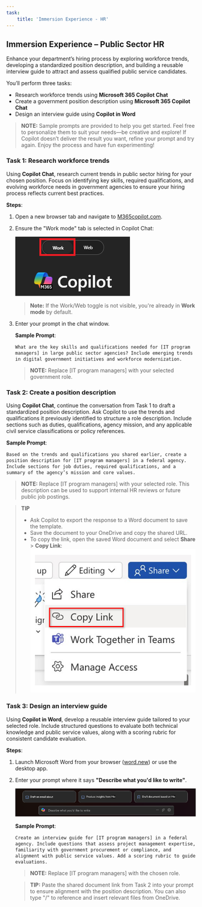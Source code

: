 ```yaml
---
task:
    title: 'Immersion Experience - HR'
---
```


## Immersion Experience – Public Sector HR

Enhance your department’s hiring process by exploring workforce trends, developing a standardized position description, and building a reusable interview guide to attract and assess qualified public service candidates.

You’ll perform three tasks:

- Research workforce trends using **Microsoft 365 Copilot Chat**  
- Create a government position description using **Microsoft 365 Copilot Chat**  
- Design an interview guide using **Copilot in Word**

> **NOTE:** Sample prompts are provided to help you get started. Feel free to personalize them to suit your needs—be creative and explore! If Copilot doesn’t deliver the result you want, refine your prompt and try again. Enjoy the process and have fun experimenting!

### Task 1: Research workforce trends

Using **Copilot Chat**, research current trends in public sector hiring for your chosen position. Focus on identifying key skills, required qualifications, and evolving workforce needs in government agencies to ensure your hiring process reflects current best practices.

**Steps**:

1. Open a new browser tab and navigate to [M365copilot.com](https://m365copilot.com/).
2. Ensure the "Work mode" tab is selected in Copilot Chat:

    ![screenshot showing Work mode tab.](../Prompts/Media/work-mode.png)

    > **Note:** If the Work/Web toggle is not visible, you're already in **Work mode** by default.

3. Enter your prompt in the chat window.

    **Sample Prompt**:

    ```text
    What are the key skills and qualifications needed for [IT program managers] in large public sector agencies? Include emerging trends in digital government initiatives and workforce modernization.
    ```

    > **NOTE:** Replace [IT program managers] with your selected government role.

### Task 2: Create a position description

Using **Copilot Chat**, continue the conversation from Task 1 to draft a standardized position description. Ask Copilot to use the trends and qualifications it previously identified to structure a role description. Include sections such as duties, qualifications, agency mission, and any applicable civil service classifications or policy references.

**Sample Prompt**:

```text
Based on the trends and qualifications you shared earlier, create a position description for [IT program managers] in a federal agency. Include sections for job duties, required qualifications, and a summary of the agency’s mission and core values.
```

> **NOTE:** Replace [IT program managers] with your selected role. This description can be used to support internal HR reviews or future public job postings.

> **TIP**  
>
> - Ask Copilot to export the response to a Word document to save the template.  
> - Save the document to your OneDrive and copy the shared URL.  
> - To copy the link, open the saved Word document and select **Share** > **Copy Link**:  
> ![Share link.](../Prompts/Media/share-menu-with-copy-link.png)

### Task 3: Design an interview guide

Using **Copilot in Word**, develop a reusable interview guide tailored to your selected role. Include structured questions to evaluate both technical knowledge and public service values, along with a scoring rubric for consistent candidate evaluation.

**Steps**:

1. Launch Microsoft Word from your browser ([word.new](https://word.new)) or use the desktop app.
2. Enter your prompt where it says **"Describe what you'd like to write"**.

    ![screenshot showing Copilot in Word.](../Prompts/Media/draft-with-copilot.png)

    **Sample Prompt**:

    ```text
    Create an interview guide for [IT program managers] in a federal agency. Include questions that assess project management expertise, familiarity with government procurement or compliance, and alignment with public service values. Add a scoring rubric to guide evaluations.
    ```

    > **NOTE:** Replace [IT program managers] with the chosen role.

    > **TIP:** Paste the shared document link from Task 2 into your prompt to ensure alignment with the position description. You can also type "/" to reference and insert relevant files from OneDrive.
